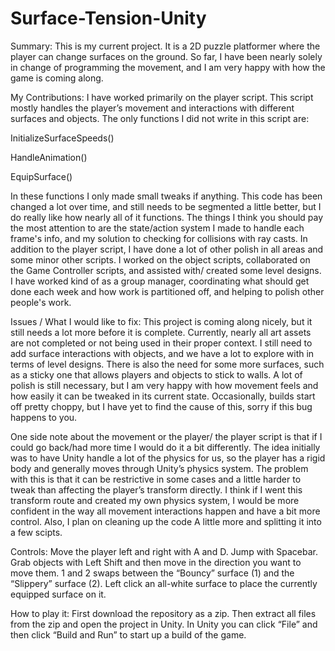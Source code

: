 # Surface-Tension-Unity
Summary:
This is my current project. It is a 2D puzzle platformer where the player can change surfaces on the ground. So far, I have been nearly solely in change of programming the movement, and I am very happy with how the game is coming along.

My Contributions:
I have worked primarily on the player script. This script mostly handles the player’s movement and interactions with different surfaces and objects. The only functions I did not write in this script are:

InitializeSurfaceSpeeds()

HandleAnimation()

EquipSurface()

In these functions I only made small tweaks if anything. This code has been changed a lot over time, and still needs to be segmented a little better, but I do really like how nearly all of it functions. The things I think you should pay the most attention to are the state/action system I made to handle each frame's info, and my solution to checking for collisions with ray casts.
In addition to the player script, I have done a lot of other polish in all areas and some minor other scripts. I worked on the object scripts, collaborated on the Game Controller scripts, and assisted with/ created some level designs. I have worked kind of as a group manager, coordinating what should get done each week and how work is partitioned off, and helping to polish other people's work. 

Issues / What I would like to fix:
This project is coming along nicely, but it still needs a lot more before it is complete. Currently, nearly all art assets are not completed or not being used in their proper context. I still need to add surface interactions with objects, and we have a lot to explore with in terms of level designs. There is also the need for some more surfaces, such as a sticky one that allows players and objects to stick to walls. A lot of polish is still necessary, but I am very happy with how movement feels and how easily it can be tweaked in its current state. Occasionally, builds start off pretty choppy, but I have yet to find the cause of this, sorry if this bug happens to you.

One side note about the movement or the player/ the player script is that if I could go back/had more time I would do it a bit differently. The idea initially was to have Unity handle a lot of the physics for us, so the player has a rigid body and generally moves through Unity’s physics system. The problem with this is that it can be restrictive in some cases and a little harder to tweak than affecting the player’s transform directly. I think if I went this transform route and created my own physics system, I would be more confident in the way all movement interactions happen and have a bit more control. Also, I plan on cleaning up the code A little more and splitting it into a few scipts.

Controls:
Move the player left and right with A and D. Jump with Spacebar. Grab objects with Left Shift and then move in the direction you want to move them. 1 and 2 swaps between the “Bouncy” surface (1) and the “Slippery” surface (2). Left click an all-white surface to place the currently equipped surface on it.

How to play it:
First download the repository as a zip. Then extract all files from the zip and open the project in Unity. In Unity you can click “File” and then click “Build and Run” to start up a build of the game.

